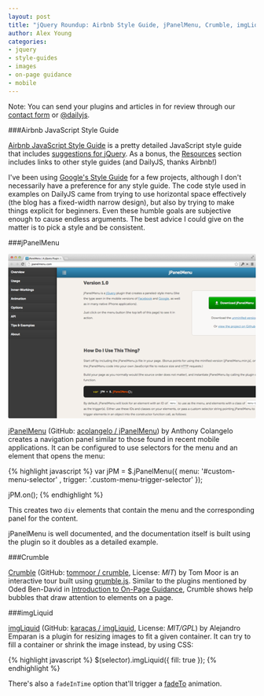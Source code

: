 ```yaml
---
layout: post
title: "jQuery Roundup: Airbnb Style Guide, jPanelMenu, Crumble, imgLiquid"
author: Alex Young
categories:
- jquery
- style-guides
- images
- on-page guidance
- mobile
---
```


<div class="intro">
Note: You can send your plugins and articles in for review through our <a href="/contact.html">contact form</a> or <a href="http://twitter.com/dailyjs">@dailyjs</a>.
</div>

###Airbnb JavaScript Style Guide

[Airbnb JavaScript Style Guide](https://github.com/airbnb/javascript) is a pretty detailed JavaScript style guide that includes [suggestions for jQuery](https://github.com/airbnb/javascript#jquery).  As a bonus, the [Resources](https://github.com/airbnb/javascript#resources) section includes links to other style guides (and DailyJS, thanks Airbnb!)

I've been using [Google's Style Guide](http://google-styleguide.googlecode.com/svn/trunk/javascriptguide.xml) for a few projects, although I don't necessarily have a preference for any style guide.  The code style used in examples on DailyJS came from trying to use horizontal space effectively (the blog has a fixed-width narrow design), but also by trying to make things explicit for beginners.  Even these humble goals are subjective enough to cause endless arguments.  The best advice I could give on the matter is to pick a style and be consistent.

###jPanelMenu

![jPanelMenu screenshot](/images/posts/jpanelmenu.png)

[jPanelMenu](http://jpanelmenu.com/) (GitHub: [acolangelo / jPanelMenu](https://github.com/acolangelo/jPanelMenu)) by Anthony Colangelo creates a navigation panel similar to those found in recent mobile applications.  It can be configured to use selectors for the menu and an element that opens the menu:

{% highlight javascript %}
var jPM = $.jPanelMenu({
  menu: '#custom-menu-selector'
, trigger: '.custom-menu-trigger-selector'
});

jPM.on();
{% endhighlight %}

This creates two `div` elements that contain the menu and the corresponding panel for the content.

jPanelMenu is well documented, and the documentation itself is built using the plugin so it doubles as a detailed example.

###Crumble

[Crumble](http://tommoor.github.com/crumble/) (GitHub: [tommoor / crumble](https://github.com/tommoor/crumble), License: _MIT_) by Tom Moor is an interactive tour built using [grumble.js](https://github.com/jamescryer/grumble.js).  Similar to the plugins mentioned by Oded Ben-David in [Introduction to On-Page Guidance](http://dailyjs.com/2012/11/02/on-screen-guidance-intro/), Crumble shows help bubbles that draw attention to elements on a page.

###imgLiquid

[imgLiquid](https://dl.dropbox.com/u/6983010/wserv/imgLiquid/examples/imgLiquid.html) (GitHub: [karacas / imgLiquid](https://github.com/karacas/imgLiquid), License: _MIT/GPL_) by Alejandro Emparan is a plugin for resizing images to fit a given container.  It can try to fill a container or shrink the image instead, by using CSS:

{% highlight javascript %}
$(selector).imgLiquid({ fill: true });
{% endhighlight %}

There's also a `fadeInTime` option that'll trigger a [fadeTo](http://api.jquery.com/fadeTo/) animation.
